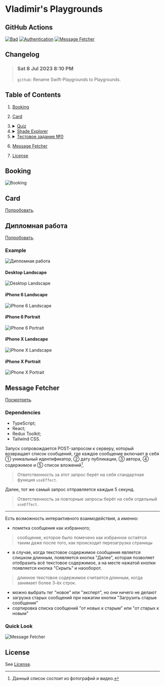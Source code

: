 # Vladimir's Playgrounds

## GitHub Actions
[![Bad](https://github.com/VladimirCreator/Playgrounds/actions/workflows/bad.yaml/badge.svg)](https://github.com/VladimirCreator/Playgrounds/actions/workflows/bad.yaml)
[![Authentication](https://github.com/VladimirCreator/Playgrounds/actions/workflows/authentication.yml/badge.svg)](https://github.com/VladimirCreator/Playgrounds/actions/workflows/authentication.yml)
[![Message Fetcher](https://github.com/VladimirCreator/Playgrounds/actions/workflows/message-fetcher.yml/badge.svg)](https://github.com/VladimirCreator/Playgrounds/actions/workflows/message-fetcher.yml)

## Changelog
> ### Sat 8 Jul 2023 8:10 PM
> `github`: Rename Swift-Playgrounds to Playgrounds.

## Table of Contents

1. [Booking](#booking)
1. [Card](#card)
1. <details>
     <summary>
       <a href="https://github.com/VladimirCreator/Playgrounds#quiz">
         Quiz
       </a>
     </summary>

     <h3>
       Quick Look
     </h3>

     <p>
       <img src="./videos/quiz.gif" />
     </p>
   </details>

1. <details>
     <summary>
       <a href="https://github.com/VladimirCreator/Playgrounds#shade-explorer">
         Shade Explorer
       </a>
     </summary>

     <h3>
       Quick Look
     </h3>

     <p>
       <img src="./videos/shade_explorer.gif" />
     </p>
   </details>

1. <details>
     <summary>
       <a href="https://github.com/VladimirCreator/Playgrounds#%D1%82%D0%B5%D1%81%D1%82%D0%BE%D0%B2%D0%BE%D0%B5-%D0%B7%D0%B0%D0%B4%D0%B0%D0%BD%D0%B8%D0%B5-0">
         Тестовое задание №0
       </a>
     </summary>

     <p>
       <a href="https://application-0.vercel.app">
         Попробовать
       </a>
     </p>

     <p>
       Запуск сопровождается POST-запросом к серверу, который возвращает список приложений, где у каждого приложения есть идентификатор, название, идентификатор политики, поле <code>agent_js_config</code> и поле <code>correlations_config</code>.
     </p>

     <p>
       Есть возможность интерактивного взаимодействия, а именно:
     </p>

     <ul>
       <li>
         отправка нового приложения на сервер;
       </li>
       <li>
         изменение существующего приложения на сервере.
       </li>
     </ul>

     <h3>
       Quick Look
     </h3>

     <p>
       <img src="./videos/тестовое_задание_0.gif" />
     </p>
   </details>


1. [Message Fetcher](#message-fetcher)
1. [License](#license)

## Booking
![Booking](videos/booking.gif)

## Card
[Попробовать](https://vladimircreator.github.io/Playgrounds/card/).

## Дипломная работа
[Попробовать](https://graduate-work-gilt.vercel.app/).

### Example
![Дипломная работа](./videos/дипломная_работа.gif)

#### Desktop Landscape
![Desktop Landscape](./photos/дипломная_работа/desktop_landscape.png)

#### iPhone 6 Landscape
![iPhone 6 Landscape](./photos/дипломная_работа/iPhone6_landscape.png)

#### iPhone 6 Portrait
![iPhone 6 Portrait](./photos/дипломная_работа/iPhone6_portrait.png)

#### iPhone X Landscape
![iPhone X Landscape](./photos/дипломная_работа/iPhoneX_landscape.png)

#### iPhone X Portrait
![iPhone X Portrait](./photos/дипломная_работа/iPhoneX_portrait.png)

## Message Fetcher
[Посмотреть](https://application-m78h6t34y-thisusernameisalreadybusy.vercel.app/).

### Dependencies
- TypeScript;
- React;
- Redux Toolkit;
- Tailwind CSS.

Запуск сопровождается POST-запросом к серверу, который возвращает список сообщений, где каждое сообщение включает в себя ① уникальный идентификатор, ② дату публикации, ③ автора, ④ содержимое и ⑤ список вложений[^1].

> Ответственность за этот запрос берёт на себя стандартная функция `useEffect`.

Далее, тот же самый запрос отправляется каждые 5 секунд.

> Ответственность за повторные запросы берёт на себя отдельный `useEffect`.

---

Есть возможность интерактивного взаимодействия, а именно:

- пометка сообщения как избранного;

> сообщение, которое было помечено как избранное остаётся таким даже после того, как происходит перезагрузка страницы

- в случае, когда текстовое содержимое сообщения является слишком длинным, появляется кнопка "Далее", которая позволяет отобразить всё текстовое содержимое, а на месте нажатой кнопки появляется кнопка "Скрыть" и наооборот.

> длинное текстовое содержимое считается длинным, когда занимает более 3-ёх строк.

- можно выбрать тег "новое" или "эксперт", но они ничего не делают
- загрузка старых сообщений при нажатии кнопки "Загрузить старые сообщения"
- сортировка списка сообщений "от новых к старым" или "от старых к новым"

### Quick Look
![Message Fetcher](./videos/message_fetcher.gif)

## License
See [License](LICENSE).

[^1]: Данный список состоит из фотографий и видео.
